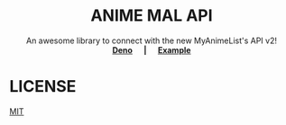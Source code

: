 <p align="center">
  <h1 align="center">ANIME MAL API</h1>

  <p align="center">
    An awesome library to connect with the new MyAnimeList's API v2!<br />
    <a href="https://github.com/droidxrx/anime-mal-api/tree/deno"><strong>Deno</strong></a><strong>&nbsp;&nbsp;&nbsp;&nbsp;&nbsp;&nbsp;|&nbsp;&nbsp;&nbsp;&nbsp;&nbsp;&nbsp;</strong><a href="#"><strong>Example</strong></a>
  </p>
</p>

# LICENSE

[MIT][license-url]

[license-url]: https://github.com/droidxrx/anime-mal-api/blob/master/LICENSE
[npm-url]: https://npmjs.org/package/anime-mal-api
